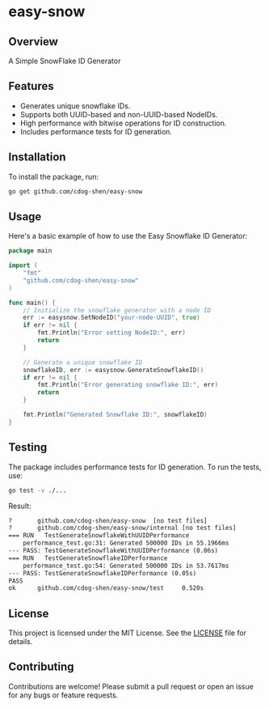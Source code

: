 # easy-snow

## Overview

A Simple SnowFlake ID Generator

## Features

- Generates unique snowflake IDs.
- Supports both UUID-based and non-UUID-based NodeIDs.
- High performance with bitwise operations for ID construction.
- Includes performance tests for ID generation.

## Installation

To install the package, run:

```bash
go get github.com/cdog-shen/easy-snow
```

## Usage

Here's a basic example of how to use the Easy Snowflake ID Generator:

```go
package main

import (
    "fmt"
    "github.com/cdog-shen/easy-snow"
)

func main() {
    // Initialize the snowflake generator with a node ID
    err := easysnow.SetNodeID("your-node-UUID", true)
    if err != nil {
        fmt.Println("Error setting NodeID:", err)
        return
    }

    // Generate a unique snowflake ID
    snowflakeID, err := easysnow.GenerateSnowflakeID()
    if err != nil {
        fmt.Println("Error generating snowflake ID:", err)
        return
    }

    fmt.Println("Generated Snowflake ID:", snowflakeID)
}
```

## Testing

The package includes performance tests for ID generation. To run the tests, use:

```bash
go test -v ./...
```

Result:

```txt
?       github.com/cdog-shen/easy-snow  [no test files]
?       github.com/cdog-shen/easy-snow/internal [no test files]
=== RUN   TestGenerateSnowflakeWithUUIDPerformance
    performance_test.go:31: Generated 500000 IDs in 55.1966ms
--- PASS: TestGenerateSnowflakeWithUUIDPerformance (0.06s)
=== RUN   TestGenerateSnowflakeIDPerformance
    performance_test.go:54: Generated 500000 IDs in 53.7617ms
--- PASS: TestGenerateSnowflakeIDPerformance (0.05s)
PASS
ok      github.com/cdog-shen/easy-snow/test     0.520s
```

## License

This project is licensed under the MIT License. See the [LICENSE](LICENSE) file for details.

## Contributing

Contributions are welcome! Please submit a pull request or open an issue for any bugs or feature requests.
